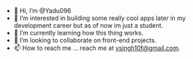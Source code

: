 - 👋 Hi, I’m @Yadu096
- 👀 I’m interested in building some really cool apps later in my development career but as of now im just a student.
- 🌱 I’m currently learning how this thing works.
- 💞️ I’m looking to collaborate on front-end projects.
- 📫 How to reach me ... reach me at ysingh10f@gmail.com.

<!---
Yadu096/Yadu096 is a ✨ special ✨ repository because its `README.md` (this file) appears on your GitHub profile.
You can click the Preview link to take a look at your changes.
--->
